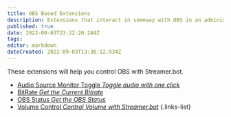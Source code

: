 ```yaml
---
title: OBS Based Extensions
description: Extensions that interact in someway with OBS in an administrative way. 
published: true
date: 2022-09-03T23:22:20.244Z
tags: 
editor: markdown
dateCreated: 2022-09-03T13:36:12.934Z
---
```


These extensions will help you control OBS with Streamer.bot.

- [Audio Source Monitor Toggle *Toggle audio with one click*](./audio-source-monitor-toggle)
- [BitRate *Get the Current Bitrate*](./bitrate-command)
- [OBS Status *Get the OBS Status*](./obs-status)
- [Volume Control *Control Volume with Streamer.bot*](./volume-control)
{.links-list}